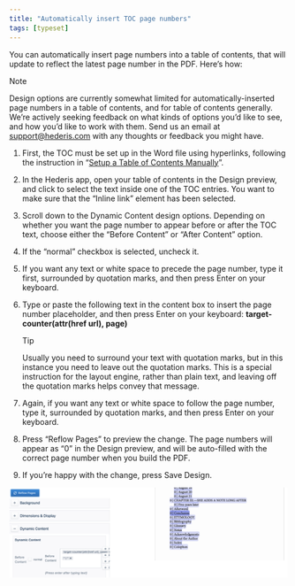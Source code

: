 ```yaml
---
title: "Automatically insert TOC page numbers"
tags: [typeset]
---
```

 
<html><body><section data-type="chapter" class="hsecchapter" data-hederis-type="hsecchapter" id="toc-page-numbers" data-pi-attrs="id: toc-page-numbers; data-tags: typeset;" role="doc-chapter" data-tags="typeset" data-author-name=" " data-book-title=" " title="Automatically insert TOC page numbers"><p class="hblkp" data-hederis-type="hblkp" id="pRjxx2ZYD">You can automatically insert page numbers into a table of contents, that will update to reflect the latest page number in the PDF. Here&#8217;s how:</p><aside class="hwprbox box" data-hederis-type="hwprbox" id="pDRCMMUeU" data-type="sidebar"><p class="hblktype" data-hederis-type="hblktype" id="pcVBl8BWR">Note</p><p class="hblkp" data-hederis-type="hblkp" id="pywlKu4et">Design options are currently somewhat limited for automatically-inserted page numbers in a table of contents, and for table of contents generally. We&#8217;re actively seeking feedback on what kinds of options you&#8217;d like to see, and how you&#8217;d like to work with them. Send us an email at <a href="mailto:support@hederis.com" class="hspana" data-hederis-type="hspana" id="pBzhn24Dl">support@hederis.com</a> with any thoughts or feedback you might have.</p></aside><ol class="hwprnumlist" data-hederis-type="hwprnumlist" id="po6tZC2GQ"><li class="hblkoli" data-hederis-type="hblkoli" id="liPABP2551"><p class="hblkoli" data-hederis-type="hblklip" id="pj9LNNJgq">First, the TOC must be set up in the Word file using hyperlinks, following the instruction in &#8220;<a href="{% link _docs/setup-a-toc.md %}" class="hspana" data-hederis-type="hspana" id="p2pmLcpex">Setup a Table of Contents Manually</a>&#8221;.</p></li><li class="hblkoli" data-hederis-type="hblkoli" id="lizQWwncKH"><p class="hblkoli" data-hederis-type="hblklip" id="p1ZqjBuek">In the Hederis app, open your table of contents in the Design preview, and click to select the text inside one of the TOC entries. You want to make sure that the &#8220;Inline link&#8221; element has been selected.</p></li><li class="hblkoli" data-hederis-type="hblkoli" id="linTZ09TSE"><p class="hblkoli" data-hederis-type="hblklip" id="pRX9O0Xet">Scroll down to the Dynamic Content design options. Depending on whether you want the page number to appear before or after the TOC text, choose either the &#8220;Before Content&#8221; or &#8220;After Content&#8221; option.</p></li><li class="hblkoli" data-hederis-type="hblkoli" id="liYfO2vAfK"><p class="hblkoli" data-hederis-type="hblklip" id="pkVptg3cp">If the &#8220;normal&#8221; checkbox is selected, uncheck it.</p></li><li class="hblkoli" data-hederis-type="hblkoli" id="liAiYmOkaf"><p class="hblkoli" data-hederis-type="hblklip" id="p5zX5KaTG">If you want any text or white space to precede the page number, type it first, surrounded by quotation marks, and then press Enter on your keyboard.</p></li><li class="hblkoli" data-hederis-type="hblkoli" id="ligKWAZqzp"><p class="hblkoli" data-hederis-type="hblklip" id="pjhpNJL8T">Type or paste the following text in the content box to insert the page number placeholder, and then press Enter on your keyboard: <strong data-hederis-type="hspanstrong" id="pV1sTJaw9">target-<strong class="hspanstrong" data-hederis-type="hspanstrong" id="pmxHrLhc8">counter(attr(href url), page)</strong></strong></p><aside class="hwprbox box" data-hederis-type="hwprbox" id="p98lhCtlu" data-type="sidebar"><p class="hblktype" data-hederis-type="hblktype" id="pe0AngooJ">Tip</p><p class="hblkp" data-hederis-type="hblkp" id="prhzqL1Qe">Usually you need to surround your text with quotation marks, but in this instance you need to leave out the quotation marks. This is a special instruction for the layout engine, rather than plain text, and leaving off the quotation marks helps convey that message.</p></aside></li><li class="hblkoli" data-hederis-type="hblkoli" id="liwwQ7xUdP"><p class="hblkoli" data-hederis-type="hblklip" id="pJDWKtgfk">Again, if you want any text or white space to follow the page number, type it, surrounded by quotation marks, and then press Enter on your keyboard.</p></li><li class="hblkoli" data-hederis-type="hblkoli" id="liFvrYYpTU"><p class="hblkoli" data-hederis-type="hblklip" id="pMQ1JVnOS">Press &#8220;Reflow Pages&#8221; to preview the change. The page numbers will appear as &#8220;0&#8221; in the Design preview, and will be auto-filled with the correct page number when you build the PDF.</p></li><li class="hblkoli" data-hederis-type="hblkoli" id="liofxv7tYD"><p class="hblkoli" data-hederis-type="hblklip" id="pA4eWVoIn">If you&#8217;re happy with the change, press Save Design.</p></li></ol><img data-hederis-type="hblkimg" class="hblkimg" id="pKpB3zkY5" src="/images/tocpagenum1.png" data-img-src="/images/tocpagenum1.png"/></section></body></html>
